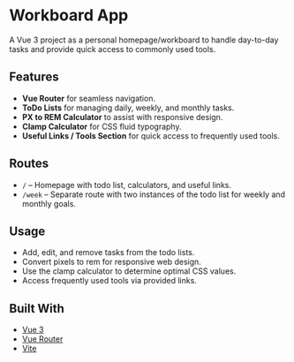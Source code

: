 # Workboard App

A Vue 3 project as a personal homepage/workboard to handle day-to-day tasks and provide quick access to commonly used tools.

## Features

- **Vue Router** for seamless navigation.
- **ToDo Lists** for managing daily, weekly, and monthly tasks.
- **PX to REM Calculator** to assist with responsive design.
- **Clamp Calculator** for CSS fluid typography.
- **Useful Links / Tools Section** for quick access to frequently used tools.

## Routes

- `/` – Homepage with todo list, calculators, and useful links.
- `/week` – Separate route with two instances of the todo list for weekly and monthly goals.

## Usage

- Add, edit, and remove tasks from the todo lists.
- Convert pixels to rem for responsive web design.
- Use the clamp calculator to determine optimal CSS values.
- Access frequently used tools via provided links.

## Built With

- [Vue 3](https://vuejs.org/)
- [Vue Router](https://router.vuejs.org/)
- [Vite](https://vitejs.dev/)
